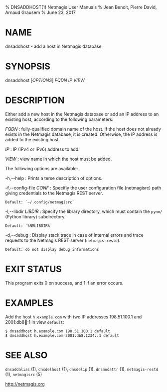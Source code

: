 % DNSADDHOST(1) Netmagis User Manuals
% Jean Benoit, Pierre David, Arnaud Grausem
% June 23, 2017

# NAME

dnsaddhost - add a host in Netmagis database


# SYNOPSIS

dnsaddhost [*OPTIONS*] *FQDN* *IP* *VIEW*


# DESCRIPTION

Either add a new host in the Netmagis database or add an IP address to
an existing host, according to the following parameters:


*FQDN*
  : fully-qualified domain name of the host. If the host does not already
    exists in the Netmagis database, it is created. Otherwise, the IP
    address is added to the existing host.

*IP*
  : IP (IPv4 or IPv6) address to add.

*VIEW*
  : view name in which the host must be added.

The following options are available:

-h,--help
  : Prints a terse description of options.

-f,--config-file *CONF*
  : Specifiy the user configuration file (netmagisrc) path giving
    credentials to the Netmagis REST server.

    Default: `~/.config/netmagisrc`

-l,--libdir *LIBDIR*
  : Specify the library directory, which must contain the
    `pynm/` (Python library) subdirectory.

    Default: `%NMLIBDIR%`

-d,--debug
  : Display stack trace in case of internal errors and trace
    requests to the Netmagis REST server (`netmagis-restd`).

    Default: do not display debug informations


# EXIT STATUS

This program exits 0 on success, and 1 if an error occurs.


# EXAMPLES

Add the host `h.example.com` with two IP addresses 198.51.100.1 and
2001:db8:1234::1 in view `default`:

    $ dnsaddhost h.example.com 198.51.100.1 default
    $ dnsaddhost h.example.com 2001:db8:1234::1 default


# SEE ALSO

`dnsaddalias` (1),
`dnsdelhost` (1),
`dnsdelip` (1),
`dnsmodattr` (1),
`netmagis-restd` (1),
`netmagisrc` (5)

<http://netmagis.org>
